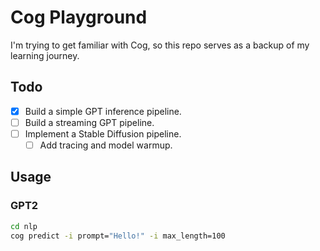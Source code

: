 # Cog Playground

I'm trying to get familiar with Cog, so this repo serves as a backup of my learning journey.

## Todo

- [x] Build a simple GPT inference pipeline.
- [ ] Build a streaming GPT pipeline.
- [ ] Implement a Stable Diffusion pipeline.
    - [ ] Add tracing and model warmup.

## Usage

### GPT2

```bash
cd nlp
cog predict -i prompt="Hello!" -i max_length=100
```